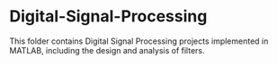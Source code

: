 # Digital-Signal-Processing
This folder contains Digital Signal Processing projects implemented in MATLAB, including the design and analysis of filters.
